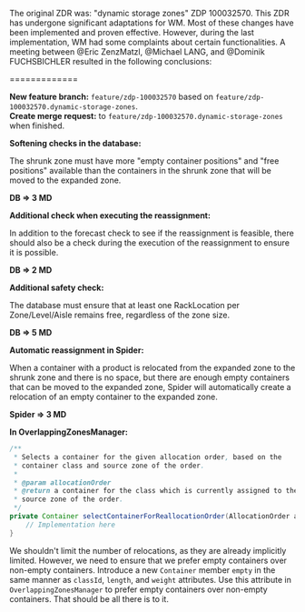 The original ZDR was: "dynamic storage zones" ZDP 100032570. This ZDR has undergone significant adaptations for WM. Most of these changes have been implemented and proven effective. However, during the last implementation, WM had some complaints about certain functionalities. A meeting between @Eric ZenzMatzl, @Michael LANG, and @Dominik FUCHSBICHLER resulted in the following conclusions:

=============

**New feature branch:** `feature/zdp-100032570` based on `feature/zdp-100032570.dynamic-storage-zones`.  
**Create merge request:** to `feature/zdp-100032570.dynamic-storage-zones` when finished.

**Softening checks in the database:**

The shrunk zone must have more "empty container positions" and "free positions" available than the containers in the shrunk zone that will be moved to the expanded zone.

**DB => 3 MD**

**Additional check when executing the reassignment:**

In addition to the forecast check to see if the reassignment is feasible, there should also be a check during the execution of the reassignment to ensure it is possible.

**DB => 2 MD**

**Additional safety check:**

The database must ensure that at least one RackLocation per Zone/Level/Aisle remains free, regardless of the zone size.

**DB => 5 MD**

**Automatic reassignment in Spider:**

When a container with a product is relocated from the expanded zone to the shrunk zone and there is no space, but there are enough empty containers that can be moved to the expanded zone, Spider will automatically create a relocation of an empty container to the expanded zone.

**Spider => 3 MD**

**In OverlappingZonesManager:**

```java
/**
 * Selects a container for the given allocation order, based on the
 * container class and source zone of the order.
 *
 * @param allocationOrder
 * @return a container for the class which is currently assigned to the
 * source zone of the order.
 */
private Container selectContainerForReallocationOrder(AllocationOrder allocationOrder) {
    // Implementation here
}
```

We shouldn't limit the number of relocations, as they are already implicitly limited. However, we need to ensure that we prefer empty containers over non-empty containers. Introduce a new `Container` member `empty` in the same manner as `classId`, `length`, and `weight` attributes. Use this attribute in `OverlappingZonesManager` to prefer empty containers over non-empty containers. That should be all there is to it.
